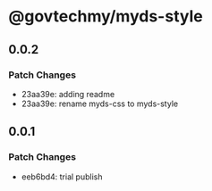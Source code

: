# @govtechmy/myds-style

## 0.0.2

### Patch Changes

- 23aa39e: adding readme
- 23aa39e: rename myds-css to myds-style

## 0.0.1

### Patch Changes

- eeb6bd4: trial publish

